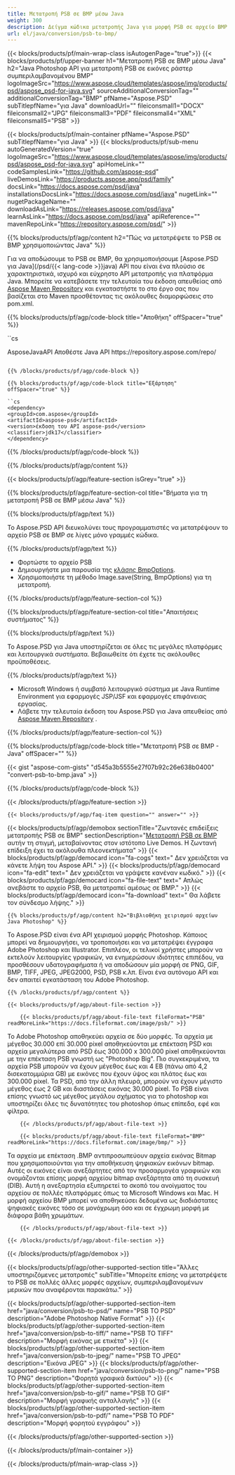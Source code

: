 ```yaml
---
title: Μετατροπή PSB σε BMP μέσω Java
weight: 300
description: Δείγμα κώδικα μετατροπής Java για μορφή PSB σε αρχείο BMP. Χρησιμοποιήστε αυτό το παράδειγμα κώδικα για να μετατρέψετε το PSB σε BMP σε οποιαδήποτε εφαρμογή που βασίζεται σε Web ή Desktop Java.
url: el/java/conversion/psb-to-bmp/
---
```


{{< blocks/products/pf/main-wrap-class isAutogenPage="true">}}
{{< blocks/products/pf/upper-banner h1="Μετατροπή PSB σε BMP μέσω Java" h2="Java Photoshop API για μετατροπή PSB σε εικόνες ράστερ συμπεριλαμβανομένου BMP" logoImageSrc="https://www.aspose.cloud/templates/aspose/img/products/psd/aspose_psd-for-java.svg" sourceAdditionalConversionTag="" additionalConversionTag="BMP" pfName="Aspose.PSD" subTitlepfName="για Java" downloadUrl="" fileiconsmall1="DOCX" fileiconsmall2="JPG" fileiconsmall3="PDF" fileiconsmall4="XML" fileiconsmall5="PSB" >}}

{{< blocks/products/pf/main-container pfName="Aspose.PSD" subTitlepfName="για Java" >}}
{{< blocks/products/pf/sub-menu autoGeneratedVersion="true" logoImageSrc="https://www.aspose.cloud/templates/aspose/img/products/psd/aspose_psd-for-java.svg" apiHomeLink="" codeSamplesLink="https://github.com/aspose-psd" liveDemosLink="https://products.aspose.app/psd/family" docsLink="https://docs.aspose.com/psd/java" installationsDocsLink="https://docs.aspose.com/psd/java" nugetLink="" nugetPackageName="" downloadAsLink="https://releases.aspose.com/psd/java" learnAsLink="https://docs.aspose.com/psd/java" apiReference="" mavenRepoLink="https://repository.aspose.com/psd/" >}}

{{% blocks/products/pf/agp/content h2="Πώς να μετατρέψετε το PSB σε BMP χρησιμοποιώντας Java" %}}

 Για να αποδώσουμε το PSB σε BMP, θα χρησιμοποιήσουμε
 [Aspose.PSD για Java](/psd/{{< lang-code >}}java)
 API που είναι ένα πλούσιο σε χαρακτηριστικά, ισχυρό και εύχρηστο API μετατροπής για πλατφόρμα Java. Μπορείτε να κατεβάσετε την τελευταία του έκδοση απευθείας από
 [Aspose Maven Repository](https://repository.aspose.com/psd/)
 και εγκαταστήστε το στο έργο σας που βασίζεται στο Maven προσθέτοντας τις ακόλουθες διαμορφώσεις στο pom.xml.

{{% blocks/products/pf/agp/code-block title="Αποθήκη" offSpacer="true" %}}

``cs

<repository>
<id>AsposeJavaAPI</id>
<name>Αποθέστε Java API</name>
<url>https://repository.aspose.com/repo/</url>
</repository>

```

{{% /blocks/products/pf/agp/code-block %}}

{{% blocks/products/pf/agp/code-block title="Εξάρτηση" offSpacer="true" %}}

``cs
<dependency>
<groupId>com.aspose</groupId>
<artifactId>aspose-psd</artifactId>
<version>έκδοση του API aspose-psd</version>
<classifier>jdk17</classifier>
</dependency>

```

{{% /blocks/products/pf/agp/code-block %}}

{{% /blocks/products/pf/agp/content %}}

{{< blocks/products/pf/agp/feature-section isGrey="true" >}}

{{% blocks/products/pf/agp/feature-section-col title="Βήματα για τη μετατροπή PSB σε BMP μέσω Java" %}}

{{% blocks/products/pf/agp/text %}}

 Το Aspose.PSD API διευκολύνει τους προγραμματιστές να μετατρέψουν το αρχείο PSB σε BMP σε λίγες μόνο γραμμές κώδικα.

{{% /blocks/products/pf/agp/text %}}

- Φορτώστε το αρχείο PSB
- Δημιουργήστε μια παρουσία της [κλάσης BmpOptions](https://apireference.aspose.com/psd/java/com.aspose.psd.imageoptions/BmpOptions).
- Χρησιμοποιήστε τη μέθοδο Image.save(String, BmpOptions) για τη μετατροπή.

{{% /blocks/products/pf/agp/feature-section-col %}}

{{% blocks/products/pf/agp/feature-section-col title="Απαιτήσεις συστήματος" %}}

{{% blocks/products/pf/agp/text %}}

 Το Aspose.PSD για Java υποστηρίζεται σε όλες τις μεγάλες πλατφόρμες και λειτουργικά συστήματα. Βεβαιωθείτε ότι έχετε τις ακόλουθες προϋποθέσεις.

{{% /blocks/products/pf/agp/text %}}

- Microsoft Windows ή συμβατό λειτουργικό σύστημα με Java Runtime Environment για εφαρμογές JSP/JSF και εφαρμογές επιφάνειας εργασίας.
- Λάβετε την τελευταία έκδοση του Aspose.PSD για Java απευθείας από
 [Aspose Maven Repository](https://repository.aspose.com/psd/) .

{{% /blocks/products/pf/agp/feature-section-col %}}

{{% blocks/products/pf/agp/code-block title="Μετατροπή PSB σε BMP - Java" offSpacer="" %}}

{{< gist "aspose-com-gists" "d545a3b5555e27f07b92c26e638b0400" "convert-psb-to-bmp.java" >}}

{{% /blocks/products/pf/agp/code-block %}}

{{< /blocks/products/pf/agp/feature-section >}}

    {{< blocks/products/pf/agp/faq-item question="" answer="" >}}
 

<!-- aboutfile Starts -->

{{< blocks/products/pf/agp/demobox sectionTitle="Ζωντανές επιδείξεις μετατροπής PSB σε BMP" sectionDescription="[Μετατροπή PSB σε BMP](https://products.aspose.app/psd/conversion/psb-to-bmp) αυτήν τη στιγμή, μεταβαίνοντας στον ιστότοπο Live Demos. Η ζωντανή επίδειξη έχει τα ακόλουθα πλεονεκτήματα" >}}
        {{< blocks/products/pf/agp/democard icon="fa-cogs" text=" Δεν χρειάζεται να κάνετε λήψη του Aspose API." >}}
        {{< blocks/products/pf/agp/democard icon="fa-edit" text=" Δεν χρειάζεται να γράψετε κανέναν κωδικό." >}}
        {{< blocks/products/pf/agp/democard icon="fa-file-text" text=" Απλώς ανεβάστε το αρχείο PSB, θα μετατραπεί αμέσως σε BMP." >}}
        {{< blocks/products/pf/agp/democard icon="fa-download" text=" Θα λάβετε τον σύνδεσμο λήψης." >}}

    {{% blocks/products/pf/agp/content h2="Βιβλιοθήκη χειρισμού αρχείων Java Photoshop" %}}

 Το Aspose.PSD είναι ένα API χειρισμού μορφής Photoshop. Κάποιος μπορεί να δημιουργήσει, να τροποποιήσει και να μετατρέψει έγγραφα Adobe Photoshop και Illustrator. Επιπλέον, οι τελικοί χρήστες μπορούν να εκτελούν λειτουργίες γραφικών, να ενημερώσουν ιδιότητες επιπέδου, να προσθέσουν υδατογραφήματα ή να αποδώσουν μία μορφή σε PNG, GIF, BMP, TIFF, JPEG, JPEG2000, PSD, PSB κ.λπ. Είναι ένα αυτόνομο API και δεν απαιτεί εγκατάσταση του Adobe Photoshop.



    {{% /blocks/products/pf/agp/content %}}

    {{< blocks/products/pf/agp/about-file-section >}}

        {{< blocks/products/pf/agp/about-file-text fileFormat="PSB" readMoreLink="https://docs.fileformat.com/image/psb/" >}}

Το Adobe Photoshop αποθηκεύει αρχεία σε δύο μορφές. Τα αρχεία με μέγεθος 30.000 επί 30.000 pixel αποθηκεύονται με επέκταση PSD και αρχεία μεγαλύτερα από PSD έως 300.000 x 300.000 pixel αποθηκεύονται με την επέκταση PSB γνωστή ως "Photoshop Big". Πιο συγκεκριμένα, τα αρχεία PSB μπορούν να έχουν μέγεθος έως και 4 EB (πάνω από 4,2 δισεκατομμύρια GB) με εικόνες που έχουν ύψος και πλάτος έως και 300.000 pixel. Τα PSD, από την άλλη πλευρά, μπορούν να έχουν μέγιστο μέγεθος έως 2 GB και διαστάσεις εικόνας 30.000 pixel. Το PSB είναι επίσης γνωστό ως μέγεθος μεγάλου σχήματος για το photoshop και υποστηρίζει όλες τις δυνατότητες του photoshop όπως επίπεδα, εφέ και φίλτρα.


        {{< /blocks/products/pf/agp/about-file-text >}}

        {{< blocks/products/pf/agp/about-file-text fileFormat="BMP" readMoreLink="https://docs.fileformat.com/image/bmp/" >}}

Τα αρχεία με επέκταση .BMP αντιπροσωπεύουν αρχεία εικόνας Bitmap που χρησιμοποιούνται για την αποθήκευση ψηφιακών εικόνων bitmap. Αυτές οι εικόνες είναι ανεξάρτητες από τον προσαρμογέα γραφικών και ονομάζονται επίσης μορφή αρχείου bitmap ανεξάρτητα από τη συσκευή (DIB). Αυτή η ανεξαρτησία εξυπηρετεί το σκοπό του ανοίγματος του αρχείου σε πολλές πλατφόρμες όπως τα Microsoft Windows και Mac. Η μορφή αρχείου BMP μπορεί να αποθηκεύσει δεδομένα ως δισδιάστατες ψηφιακές εικόνες τόσο σε μονόχρωμη όσο και σε έγχρωμη μορφή με διάφορα βάθη χρωμάτων.


        {{< /blocks/products/pf/agp/about-file-text >}}

    {{< /blocks/products/pf/agp/about-file-section >}}

{{< /blocks/products/pf/agp/demobox >}}

<!-- aboutfile Ends -->

{{< blocks/products/pf/agp/other-supported-section title="Άλλες υποστηριζόμενες μετατροπές" subTitle="Μπορείτε επίσης να μετατρέψετε το PSB σε πολλές άλλες μορφές αρχείων, συμπεριλαμβανομένων μερικών που αναφέρονται παρακάτω." >}}

{{< blocks/products/pf/agp/other-supported-section-item href="java/conversion/psb-to-psd/" name="PSB TO PSD" description="Adobe Photoshop Native Format" >}}
{{< blocks/products/pf/agp/other-supported-section-item href="java/conversion/psb-to-tiff/" name="PSB TO TIFF" description="Μορφή εικόνας με ετικέτα" >}}
{{< blocks/products/pf/agp/other-supported-section-item href="java/conversion/psb-to-jpeg/" name="PSB TO JPEG" description="Εικόνα JPEG" >}}
{{< blocks/products/pf/agp/other-supported-section-item href="java/conversion/psb-to-png/" name="PSB TO PNG" description="Φορητά γραφικά δικτύου" >}}
{{< blocks/products/pf/agp/other-supported-section-item href="java/conversion/psb-to-gif/" name="PSB TO GIF" description="Μορφή γραφικής ανταλλαγής" >}}
{{< blocks/products/pf/agp/other-supported-section-item href="java/conversion/psb-to-pdf/" name="PSB TO PDF" description="Μορφή φορητού εγγράφου" >}}

{{< /blocks/products/pf/agp/other-supported-section >}}

{{< /blocks/products/pf/main-container >}}
    
{{< /blocks/products/pf/main-wrap-class >}}
